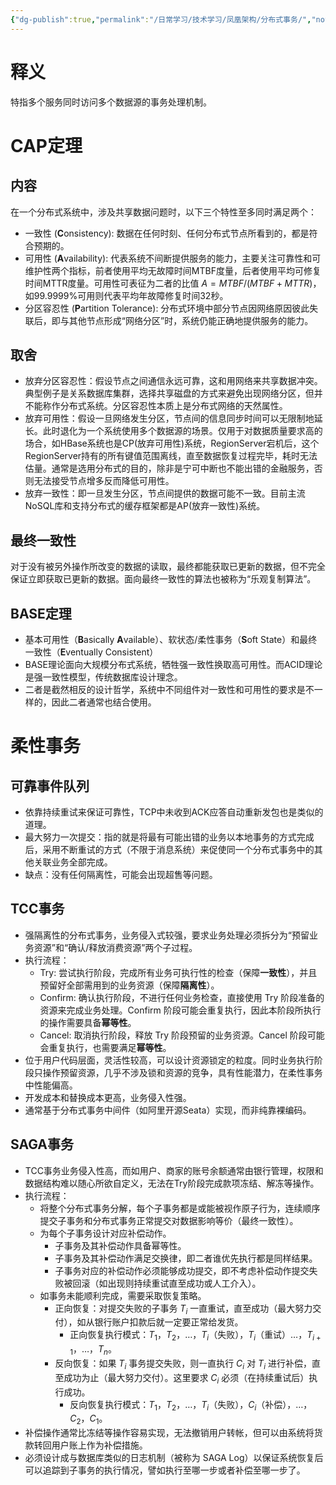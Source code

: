 ```yaml
---
{"dg-publish":true,"permalink":"/日常学习/技术学习/凤凰架构/分布式事务/","noteIcon":"1","created":"2023-08-30T09:35:47.501+08:00","updated":"2023-08-24T20:54:36.000+08:00"}
---
```


# 释义
特指多个服务同时访问多个数据源的事务处理机制。

# CAP定理
## 内容
在一个分布式系统中，涉及共享数据问题时，以下三个特性至多同时满足两个：
- 一致性 (**C**onsistency): 数据在任何时刻、任何分布式节点所看到的，都是符合预期的。
- 可用性 (**A**vailability): 代表系统不间断提供服务的能力，主要关注可靠性和可维护性两个指标，前者使用平均无故障时间MTBF度量，后者使用平均可修复时间MTTR度量。可用性可表征为二者的比值 $A=MTBF/(MTBF+MTTR)$，如99.9999%可用则代表平均年故障修复时间32秒。
- 分区容忍性 (**P**artition Tolerance): 分布式环境中部分节点因网络原因彼此失联后，即与其他节点形成“网络分区”时，系统仍能正确地提供服务的能力。
## 取舍
- 放弃分区容忍性：假设节点之间通信永远可靠，这和用网络来共享数据冲突。典型例子是关系数据库集群，选择共享磁盘的方式来避免出现网络分区，但并不能称作分布式系统。分区容忍性本质上是分布式网络的天然属性。
- 放弃可用性：假设一旦网络发生分区，节点间的信息同步时间可以无限制地延长。此时退化为一个系统使用多个数据源的场景。仅用于对数据质量要求高的场合，如HBase系统也是CP(放弃可用性)系统，RegionServer宕机后，这个RegionServer持有的所有键值范围离线，直至数据恢复过程完毕，耗时无法估量。通常是选用分布式的目的，除非是宁可中断也不能出错的金融服务，否则无法接受节点增多反而降低可用性。
- 放弃一致性：即一旦发生分区，节点间提供的数据可能不一致。目前主流NoSQL库和支持分布式的缓存框架都是AP(放弃一致性)系统。
## 最终一致性
对于没有被另外操作所改变的数据的读取，最终都能获取已更新的数据，但不完全保证立即获取已更新的数据。面向最终一致性的算法也被称为“乐观复制算法”。
## BASE定理
- 基本可用性（**B**asically **A**vailable）、软状态/柔性事务（**S**oft State）和最终一致性（**E**ventually Consistent）
- BASE理论面向大规模分布式系统，牺牲强一致性换取高可用性。而ACID理论是强一致性模型，传统数据库设计理念。
- 二者是截然相反的设计哲学，系统中不同组件对一致性和可用性的要求是不一样的，因此二者通常也结合使用。

# 柔性事务
## 可靠事件队列
- 依靠持续重试来保证可靠性，TCP中未收到ACK应答自动重新发包也是类似的道理。
- 最大努力一次提交：指的就是将最有可能出错的业务以本地事务的方式完成后，采用不断重试的方式（不限于消息系统）来促使同一个分布式事务中的其他关联业务全部完成。
- 缺点：没有任何隔离性，可能会出现超售等问题。
## TCC事务
- 强隔离性的分布式事务，业务侵入式较强，要求业务处理必须拆分为“预留业务资源”和“确认/释放消费资源”两个子过程。
- 执行流程：
	- Try: 尝试执行阶段，完成所有业务可执行性的检查（保障**一致性**），并且预留好全部需用到的业务资源（保障**隔离性**）。
	- Confirm: 确认执行阶段，不进行任何业务检查，直接使用 Try 阶段准备的资源来完成业务处理。Confirm 阶段可能会重复执行，因此本阶段所执行的操作需要具备**幂等性**。
	- Cancel: 取消执行阶段，释放 Try 阶段预留的业务资源。Cancel 阶段可能会重复执行，也需要满足**幂等性**。
- 位于用户代码层面，灵活性较高，可以设计资源锁定的粒度。同时业务执行阶段只操作预留资源，几乎不涉及锁和资源的竞争，具有性能潜力，在柔性事务中性能偏高。
- 开发成本和替换成本更高，业务侵入性强。
- 通常基于分布式事务中间件（如阿里开源Seata）实现，而非纯靠裸编码。
## SAGA事务
- TCC事务业务侵入性高，而如用户、商家的账号余额通常由银行管理，权限和数据结构难以随心所欲自定义，无法在Try阶段完成款项冻结、解冻等操作。
- 执行流程：
	- 将整个分布式事务分解，每个子事务都是或能被视作原子行为，连续顺序提交子事务和分布式事务正常提交对数据影响等价（最终一致性）。
	- 为每个子事务设计对应补偿动作。
		- 子事务及其补偿动作具备幂等性。
		- 子事务及其补偿动作满足交换律，即二者谁优先执行都是同样结果。
		- 子事务对应的补偿动作必须能够成功提交，即不考虑补偿动作提交失败被回滚（如出现则持续重试直至成功或人工介入）。
	- 如事务未能顺利完成，需要采取恢复策略。
		- 正向恢复：对提交失败的子事务 $T_i$ 一直重试，直至成功（最大努力交付），如从银行账户扣款后就一定要正常给发货。
			- 正向恢复执行模式：$T_1，T_2，…，T_i$（失败），$T_i$（重试）$…，T_{i+1}，…，T_n$。
		- 反向恢复：如果 $T_i$ 事务提交失败，则一直执行 $C_i$ 对 $T_i$ 进行补偿，直至成功为止（最大努力交付）。这里要求 $C_i$ 必须（在持续重试后）执行成功。
			- 反向恢复执行模式：$T_1，T_2，…，T_i$（失败），$C_i$（补偿）$，…，C_2，C_1$。
- 补偿操作通常比冻结等操作容易实现，无法撤销用户转帐，但可以由系统将货款转回用户账上作为补偿措施。
- 必须设计成与数据库类似的日志机制（被称为 SAGA Log）以保证系统恢复后可以追踪到子事务的执行情况，譬如执行至哪一步或者补偿至哪一步了。